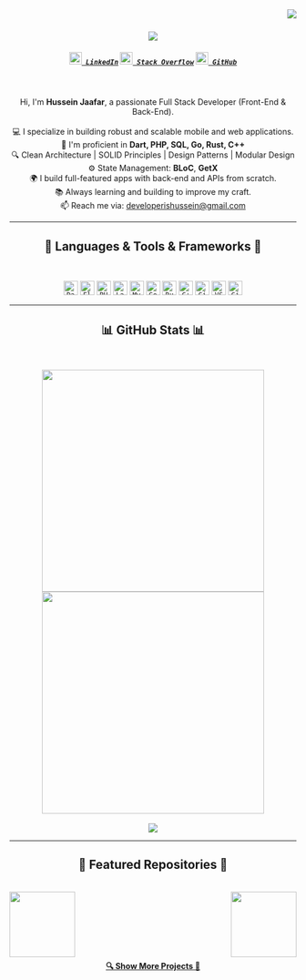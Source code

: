 
<img align="right" src="https://visitor-badge.laobi.icu/badge?page_id=developerishussein.developerishussein">

<h1 align="center">
  <a href="https://git.io/typing-svg">
    <img src="https://readme-typing-svg.herokuapp.com/?lines=Hello,+There!+👋;I'm+Hussein+Jaafar;Full+Stack+Developer;Welcome+to+my+GitHub!&center=true&size=30">
  </a>
</h1>

<h5 align="center">
  <code><a href="[https://www.linkedin.com/in/developerishussein/]" title="LinkedIn Profile"><img width="22" src="https://cdn.jsdelivr.net/gh/devicons/devicon/icons/linkedin/linkedin-original.svg"> LinkedIn</a></code>
  <code><a href="https://stackoverflow.com/users/your-id" title="Stack Overflow Profile"><img width="22" src="https://cdn.jsdelivr.net/gh/devicons/devicon/icons/stackoverflow/stackoverflow-original.svg"> Stack Overflow</a></code>
  <code><a href="https://github.com/developerishussein" title="GitHub Profile"><img width="22" src="https://cdn.jsdelivr.net/gh/devicons/devicon/icons/github/github-original.svg"> GitHub</a></code>
</h5>
<br>

<p align="center">
  Hi, I'm <b>Hussein Jaafar</b>, a passionate Full Stack Developer (Front-End & Back-End).
  <br>
  <br>
  💻 I specialize in building robust and scalable mobile and web applications.
  <br>
  🧠 I'm proficient in <b> Dart, PHP, SQL, Go, Rust, C++</b>
  <br>
  🔍 Clean Architecture | SOLID Principles | Design Patterns | Modular Design
  <br>
  ⚙️ State Management: <b>BLoC</b>, <b>GetX</b>
  <br>
  🌍 I build full-featured apps with back-end and APIs from scratch.
  <br>
  📚 Always learning and building to improve my craft.
  <br>
  📫 Reach me via: <a href="mailto:developerishussein@gmail.com">developerishussein@gmail.com
</a>
</p>

<hr>

<h2 align="center">🚀 Languages & Tools & Frameworks 🚀</h2>
<br>
<p align="center">
  <code><img title="Dart" height="25" src="https://cdn.jsdelivr.net/gh/devicons/devicon/icons/dart/dart-original.svg"></code>
  <code><img title="Flutter" height="25" src="https://cdn.jsdelivr.net/gh/devicons/devicon/icons/flutter/flutter-original.svg"></code>
  <code><img title="PHP" height="25" src="https://cdn.jsdelivr.net/gh/devicons/devicon/icons/php/php-original.svg"></code>
  <code><img title="Laravel" height="25" src="https://cdn.jsdelivr.net/gh/devicons/devicon/icons/laravel/laravel-plain.svg"></code>
  <code><img title="MySQL" height="25" src="https://cdn.jsdelivr.net/gh/devicons/devicon/icons/mysql/mysql-original.svg"></code>
  <code><img title="Go" height="25" src="https://cdn.jsdelivr.net/gh/devicons/devicon/icons/go/go-original.svg"></code>
  <code><img title="Rust" height="25" src="https://cdn.jsdelivr.net/gh/devicons/devicon/icons/rust/rust-plain.svg"></code>
  <code><img title="C++" height="25" src="https://cdn.jsdelivr.net/gh/devicons/devicon/icons/cplusplus/cplusplus-original.svg"></code>
  <code><img title="Git" height="25" src="https://cdn.jsdelivr.net/gh/devicons/devicon/icons/git/git-original.svg"></code>
  <code><img title="VS Code" height="25" src="https://cdn.jsdelivr.net/gh/devicons/devicon/icons/vscode/vscode-original.svg"></code>
  <code><img title="GitHub" height="25" src="https://cdn.jsdelivr.net/gh/devicons/devicon/icons/github/github-original.svg"></code>
</p>

<hr>

<h2 align="center">📊 GitHub Stats 📊</h2>
<br>
<p align="center">
  <img width="390" src="https://streak-stats.demolab.com/?user=developerishussein&theme=react&border=61dafb&hide_border=true" />
  <img width="390" src="https://github-readme-stats.vercel.app/api?username=developerishussein&show_icons=true&theme=react&border_color=61dafb&hide_border=true" />
  <br><br>
  <img src="https://github-readme-stats.vercel.app/api/top-langs/?username=developerishussein&layout=compact&theme=react&hide_border=true" />
</p>

<hr>

<h2 align="center">📌 Featured Repositories 📌</h2>
<br>
<div width="100%" align="center">
  <a align="left" href="https://github.com/developerishussein/banking_mobile" title="Banking App"><img align="left" height="115" src="https://github-readme-stats.vercel.app/api/pin/?username=developerishussein&repo=banking_mobile&theme=react&border_color=61dafb&border_radius=10"></a>
  <a align="right" href="https://github.com/developerishussein/medic_meditation_app" title="Meditation App"><img align="right" height="115" src="https://github-readme-stats.vercel.app/api/pin/?username=developerishussein&repo=medic_meditation_app&theme=react&border_color=61dafb&border_radius=10"></a>
</div>
<br/><br/><br/><br/><br/><br/>

<h4 align="center">
  <a href="https://github.com/developerishussein?tab=repositories" title="Show Repositories">🔍 Show More Projects 🔎</a>
</h4>
